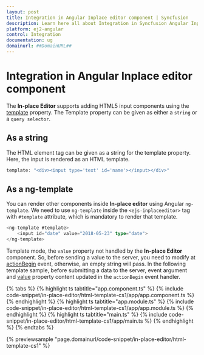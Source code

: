 ```yaml
---
layout: post
title: Integration in Angular Inplace editor component | Syncfusion
description: Learn here all about Integration in Syncfusion Angular Inplace editor component of Syncfusion Essential JS 2 and more.
platform: ej2-angular
control: Integration 
documentation: ug
domainurl: ##DomainURL##
---
```


# Integration in Angular Inplace editor component

The **In-place Editor** supports adding HTML5 input components using the [template](https://ej2.syncfusion.com/angular/documentation/api/inplace-editor/#template) property. The Template property can be given as either a `string` or a `query selector`.

## As a string

The HTML element tag can be given as a string for the template property. Here, the input is rendered as an HTML template.

```typescript
template: "<div><input type='text' id='name'></input></div>"

```

## As a ng-template

You can render other components inside **In-place editor** using Angular `ng-template`. We need to use `ng-template` inside the `<ejs-inplaceeditor>` tag with `#template` attribute, which is mandatory to render that template.

```typescript
<ng-template #template>
    <input id="date" value="2018-05-23" type="date">
</ng-template>

```

Template mode, the `value` property not handled by the **In-place Editor** component. So, before sending a value to the server, you need to modify at [actionBegin](https://ej2.syncfusion.com/angular/documentation/api/inplace-editor/#actionbegin) event, otherwise, an empty string will pass. In the following template sample, before submitting a data to the server, event argument and [value](https://ej2.syncfusion.com/angular/documentation/api/inplace-editor/#value) property content updated in the `actionBegin` event handler.

{% tabs %}
{% highlight ts tabtitle="app.component.ts" %}
{% include code-snippet/in-place-editor/html-template-cs1/app/app.component.ts %}
{% endhighlight %}
{% highlight ts tabtitle="app.module.ts" %}
{% include code-snippet/in-place-editor/html-template-cs1/app/app.module.ts %}
{% endhighlight %}
{% highlight ts tabtitle="main.ts" %}
{% include code-snippet/in-place-editor/html-template-cs1/app/main.ts %}
{% endhighlight %}
{% endtabs %}
  
{% previewsample "page.domainurl/code-snippet/in-place-editor/html-template-cs1" %}